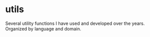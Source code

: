 # utils
Several utility functions I have used and developed over the years. Organized by language and domain.
